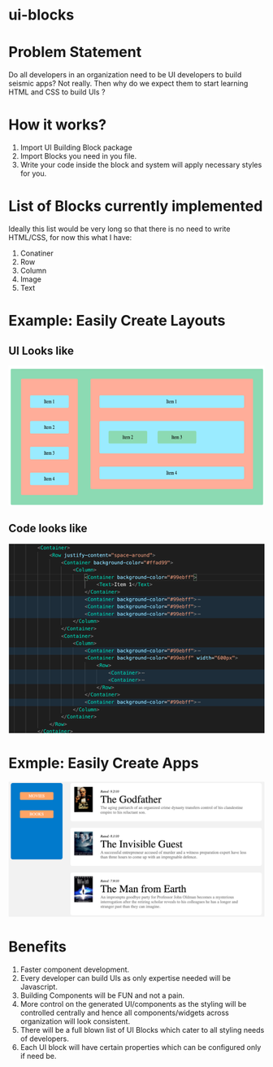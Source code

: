 # ui-blocks

# Problem Statement

Do all developers in an organization need to be UI developers to build seismic apps? Not really. Then why do we expect them to start learning HTML and CSS to build UIs ?

# How it works?

1. Import UI Building Block package
2. Import Blocks you need in you file.
3. Write your code inside the block and system will apply necessary styles for you.

# List of Blocks currently implemented

Ideally this list would be very long so that there is no need to write HTML/CSS, for now this what I have:

1. Conatiner
2. Row
3. Column
4. Image
5. Text

# Example: Easily Create Layouts

## UI Looks like

![alt text](/docs/images/layout.png)

## Code looks like

![alt text](/docs/images/code_1.png)

# Exmple: Easily Create Apps

![alt text](/docs/images/appImage.png)

# Benefits

1. Faster component development.
2. Every developer can build UIs as only expertise needed will be Javascript.
3. Building Components will be FUN and not a pain.
4. More control on the generated UI/components as the styling will be controlled centrally and hence all components/widgets across organization will look consistent.
5. There will be a full blown list of UI Blocks which cater to all styling needs of developers.
6. Each UI block will have certain properties which can be configured only if need be.
